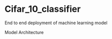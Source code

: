 # Cifar_10_classifier
End to end deployment of machine learning model

Model Architecture
<!-- # so resnet 18 follows basically this architecture
# x=  x + Res_block(x)
# each resblock has 2 convolution layer

# so we will start from 32x32x3
# one prep layer- one conv block 3x3x64 => output size 32x32x32
# each layer containing 2 resblock (conv-relu-batchnorm-conv-relu-batchnorm), first conv of first resblock will be pooling layer with stride of 2 to reduce output size
# we will have total of 4 layers, thus making it 4 * 4  = 16 conv layer
# then we will use pooling (average) and final one fc layer so total of 18 layers
# lets build -->